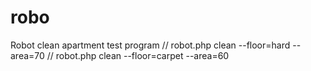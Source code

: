 # robo
Robot clean apartment test program 
// robot.php clean --floor=hard --area=70
// robot.php clean --floor=carpet --area=60